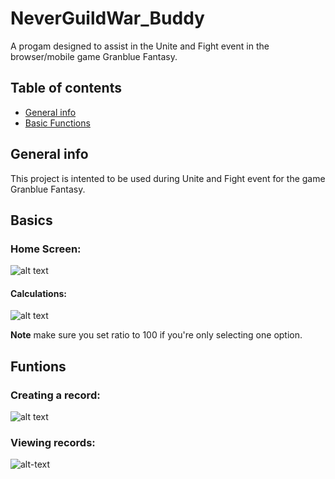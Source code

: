 # NeverGuildWar_Buddy
A progam designed to assist in the Unite and Fight event in the browser/mobile game Granblue Fantasy.

## Table of contents
* [General info](#general-info)
* [Basic Functions](#basics)

## General info
This project is intented to be used during Unite and Fight event for the game Granblue Fantasy.

## Basics
### Home Screen:
![alt text][hs]

[hs]: https://cdn.discordapp.com/attachments/452342785215954957/1116234498351308850/image.png "Home Screen"
#### Calculations:
![alt text][cal]

[cal]: https://cdn.discordapp.com/attachments/452342785215954957/1116234698067288094/image.png "Calcuations"
**Note** make sure you set ratio to 100 if you're only selecting one option.

## Funtions
### Creating a record:
![alt text][c]

[c]: https://cdn.discordapp.com/attachments/452342785215954957/1116235142688669737/image.png "Create a setup"

### Viewing records:
![alt-text][v]

[v]: https://cdn.discordapp.com/attachments/452342785215954957/1116235297429131294/image.png "Viewing saved setups"
